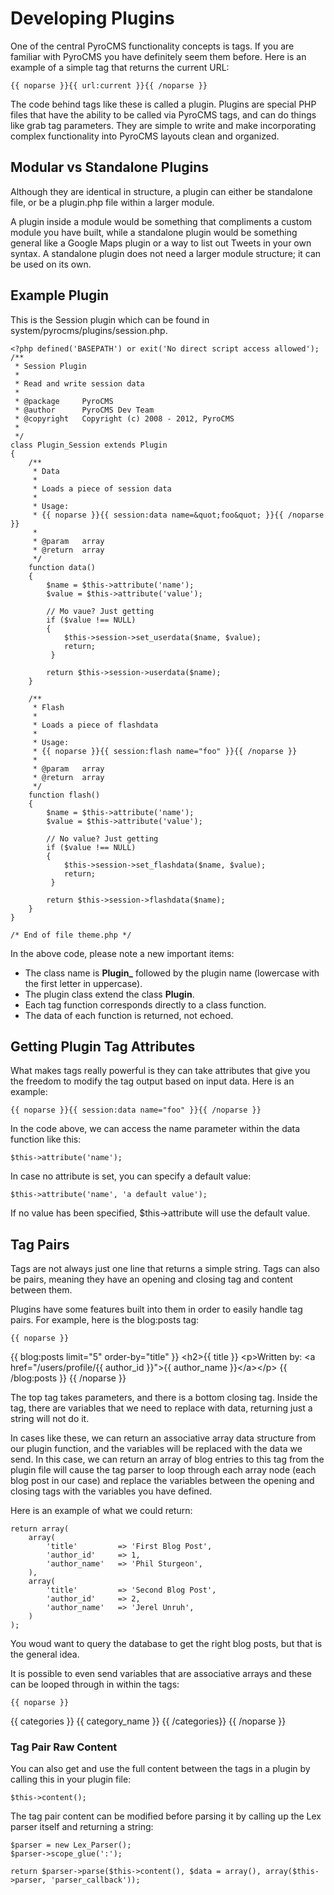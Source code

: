 # Developing Plugins

One of the central PyroCMS functionality concepts is tags. If you are familiar with PyroCMS you have definitely seem them before. Here is an example of a simple tag that returns the current URL:

	{{ noparse }}{{ url:current }}{{ /noparse }}

The code behind tags like these is called a plugin. Plugins are special PHP files that have the ability to be called via PyroCMS tags, and can do things like grab tag parameters. They are simple to write and make incorporating complex functionality into PyroCMS layouts clean and organized.

## Modular vs Standalone Plugins

Although they are identical in structure, a plugin can either be standalone file, or be a <def>plugin.php</def> file within a larger module.

A plugin inside a module would be something that compliments a custom module you have built, while a standalone plugin would be something general like a Google Maps plugin or a way to list out Tweets in your own syntax. A standalone plugin does not need a larger module structure; it can be used on its own.

## Example Plugin

This is the Session plugin which can be found in <def>system/pyrocms/plugins/session.php</def>.

	<?php defined('BASEPATH') or exit('No direct script access allowed');
	/**
	 * Session Plugin
	 *
	 * Read and write session data
	 *
	 * @package		PyroCMS
	 * @author		PyroCMS Dev Team
	 * @copyright	Copyright (c) 2008 - 2012, PyroCMS
	 *
	 */
	class Plugin_Session extends Plugin
	{
		/**
		 * Data
		 *
		 * Loads a piece of session data
		 *
		 * Usage:
		 * {{ noparse }}{{ session:data name=&quot;foo&quot; }}{{ /noparse }}
		 *
		 * @param	array
		 * @return	array
		 */
		function data()
		{
			$name = $this->attribute('name');
			$value = $this->attribute('value');

			// Mo vaue? Just getting
			if ($value !== NULL)
			{
				$this->session->set_userdata($name, $value);
				return;
			 }

			return $this->session->userdata($name);
		}

		/**
		 * Flash
		 *
		 * Loads a piece of flashdata
		 *
		 * Usage:
		 * {{ noparse }}{{ session:flash name="foo" }}{{ /noparse }}
		 *
		 * @param	array
		 * @return	array
		 */
		function flash()
		{
			$name = $this->attribute('name');
			$value = $this->attribute('value');

			// No value? Just getting
			if ($value !== NULL)
			{
				$this->session->set_flashdata($name, $value);
				return;
			 }

			return $this->session->flashdata($name);
		}
	}

	/* End of file theme.php */

In the above code, please note a new important items:

* The class name is **Plugin_** followed by the plugin name (lowercase with the first letter in uppercase).
* The plugin class extend the class **Plugin**.
* Each tag function corresponds directly to a class function.
* The data of each function is returned, not echoed.

## Getting Plugin Tag Attributes

What makes tags really powerful is they can take attributes that give you the freedom to modify the tag output based on input data. Here is an example:

	{{ noparse }}{{ session:data name="foo" }}{{ /noparse }}

In the code above, we can access the name parameter within the data function like this:

	$this->attribute('name');

In case no attribute is set, you can specify a default value:

	$this->attribute('name', 'a default value');

If no value has been specified, $this->attribute will use the default value.

## Tag Pairs

Tags are not always just one line that returns a simple string. Tags can also be pairs, meaning they have an opening and closing tag and content between them.

Plugins have some features built into them in order to easily handle tag pairs. For example, here is the blog:posts tag:

    {{ noparse }}
{{ blog:posts limit="5" order-by="title" }}
    &lt;h2>{{ title }}</h2>
    &lt;p>Written by: &lt;a href="/users/profile/{{ author_id }}">{{ author_name }}&lt;/a>&lt;/p>
{{ /blog:posts  }}
    {{ /noparse }}

The top tag takes parameters, and there is a bottom closing tag. Inside the tag, there are variables that we need to replace with data, returning just a string will not do it.

In cases like these, we can return an associative array data structure from our plugin function, and the variables will be replaced with the data we send. In this case, we can return an array of blog entries to this tag from the plugin file will cause the tag parser to loop through each array node (each blog post in our case) and replace the variables between the opening and closing tags with the variables you have defined.

Here is an example of what we could return:

	return array(
		array(
			'title'			=> 'First Blog Post',
			'author_id'		=> 1,
			'author_name'	=> 'Phil Sturgeon',
		),
		array(
			'title'			=> 'Second Blog Post',
			'author_id'		=> 2,
			'author_name'	=> 'Jerel Unruh',
		)
	);

You woud want to query the database to get the right blog posts, but that is the general idea.

It is possible to even send variables that are associative arrays and these can be looped through in within the tags:

	{{ noparse }}
{{ categories }}
	{{ category_name }}
{{ /categories}}
    {{ /noparse }}

### Tag Pair Raw Content

You can also get and use the full content between the tags in a plugin by calling this in your plugin file:

	$this->content();

The tag pair content can be modified before parsing it by calling up the Lex parser itself and returning a string:

	$parser = new Lex_Parser();
	$parser->scope_glue(':');

	return $parser->parse($this->content(), $data = array(), array($this->parser, 'parser_callback'));